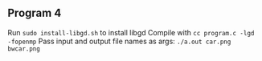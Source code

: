 
## Program 4
Run `sudo install-libgd.sh` to install libgd
Compile with `cc program.c -lgd -fopenmp`
Pass input and output file names as args: `./a.out car.png bwcar.png`


